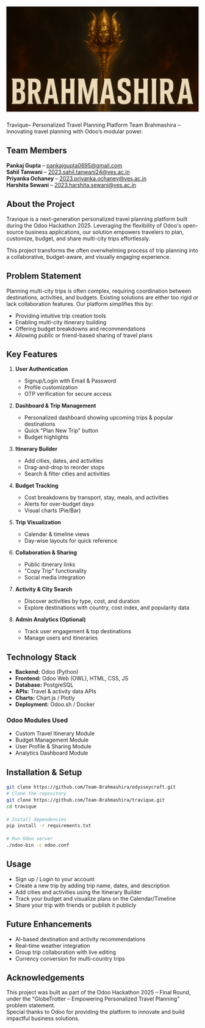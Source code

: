 # ![Brahmashira Display Image](Brahmashira-display-image.png)

Travique– Personalized Travel Planning Platform
Team Brahmashira – Innovating travel planning with Odoo’s modular power.

## Team Members

**Pankaj Gupta** – pankajgupta0695@gmail.com  
**Sahil Tanwani** – 2023.sahil.tanwani24@ves.ac.in  
**Priyanka Ochaney** – 2023.priyanka.ochaney@ves.ac.in  
**Harshita Sewani** – 2023.harshita.sewani@ves.ac.in

## About the Project

Travique is a next-generation personalized travel planning platform built during the Odoo Hackathon 2025. Leveraging the flexibility of Odoo's open-source business applications, our solution empowers travelers to plan, customize, budget, and share multi-city trips effortlessly.

This project transforms the often overwhelming process of trip planning into a collaborative, budget-aware, and visually engaging experience.

## Problem Statement

Planning multi-city trips is often complex, requiring coordination between destinations, activities, and budgets. Existing solutions are either too rigid or lack collaboration features. Our platform simplifies this by:

- Providing intuitive trip creation tools
- Enabling multi-city itinerary building
- Offering budget breakdowns and recommendations
- Allowing public or friend-based sharing of travel plans

## Key Features

1. **User Authentication**

   - Signup/Login with Email & Password
   - Profile customization
   - OTP verification for secure access

2. **Dashboard & Trip Management**

   - Personalized dashboard showing upcoming trips & popular destinations
   - Quick "Plan New Trip" button
   - Budget highlights

3. **Itinerary Builder**

   - Add cities, dates, and activities
   - Drag-and-drop to reorder stops
   - Search & filter cities and activities

4. **Budget Tracking**

   - Cost breakdowns by transport, stay, meals, and activities
   - Alerts for over-budget days
   - Visual charts (Pie/Bar)

5. **Trip Visualization**

   - Calendar & timeline views
   - Day-wise layouts for quick reference

6. **Collaboration & Sharing**

   - Public itinerary links
   - "Copy Trip" functionality
   - Social media integration

7. **Activity & City Search**

   - Discover activities by type, cost, and duration
   - Explore destinations with country, cost index, and popularity data

8. **Admin Analytics (Optional)**
   - Track user engagement & top destinations
   - Manage users and itineraries

## Technology Stack

- **Backend:** Odoo (Python)
- **Frontend:** Odoo Web (OWL), HTML, CSS, JS
- **Database:** PostgreSQL
- **APIs:** Travel & activity data APIs
- **Charts:** Chart.js / Plotly
- **Deployment:** Odoo.sh / Docker

### Odoo Modules Used

- Custom Travel Itinerary Module
- Budget Management Module
- User Profile & Sharing Module
- Analytics Dashboard Module

## Installation & Setup

```bash
git clone https://github.com/Team-Brahmashira/odysseycraft.git
# Clone the repository
git clone https://github.com/Team-Brahmashira/travique.git
cd travique

# Install dependencies
pip install -r requirements.txt

# Run Odoo server
./odoo-bin -c odoo.conf
```

## Usage

- Sign up / Login to your account
- Create a new trip by adding trip name, dates, and description
- Add cities and activities using the Itinerary Builder
- Track your budget and visualize plans on the Calendar/Timeline
- Share your trip with friends or publish it publicly

## Future Enhancements

- AI-based destination and activity recommendations
- Real-time weather integration
- Group trip collaboration with live editing
- Currency conversion for multi-country trips

## Acknowledgements

This project was built as part of the Odoo Hackathon 2025 – Final Round, under the "GlobeTrotter – Empowering Personalized Travel Planning" problem statement.  
Special thanks to Odoo for providing the platform to innovate and build impactful business solutions.
